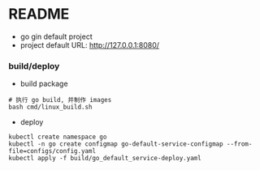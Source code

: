 # README
- go gin default project
- project default URL: http://127.0.0.1:8080/


### build/deploy
- build package
```
# 执行 go build, 并制作 images
bash cmd/linux_build.sh
```

- deploy
```
kubectl create namespace go
kubectl -n go create configmap go-default-service-configmap --from-file=configs/config.yaml
kubectl apply -f build/go_default_service-deploy.yaml
```